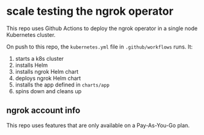 # scale testing the ngrok operator

This repo uses Github Actions to deploy the ngrok operator in a single node Kubernetes cluster.

On push to this repo, the `kubernetes.yml` file in `.github/workflows` runs. It:

1. starts a k8s cluster
1. installs Helm
1. installs ngrok Helm chart
1. deploys ngrok Helm chart
1. installs the app defined in `charts/app`
1. spins down and cleans up

## ngrok account info

This repo uses features that are only available on a Pay-As-You-Go plan.

